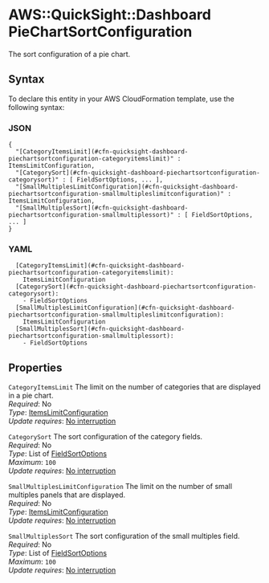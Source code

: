 # AWS::QuickSight::Dashboard PieChartSortConfiguration<a name="aws-properties-quicksight-dashboard-piechartsortconfiguration"></a>

The sort configuration of a pie chart\.

## Syntax<a name="aws-properties-quicksight-dashboard-piechartsortconfiguration-syntax"></a>

To declare this entity in your AWS CloudFormation template, use the following syntax:

### JSON<a name="aws-properties-quicksight-dashboard-piechartsortconfiguration-syntax.json"></a>

```
{
  "[CategoryItemsLimit](#cfn-quicksight-dashboard-piechartsortconfiguration-categoryitemslimit)" : ItemsLimitConfiguration,
  "[CategorySort](#cfn-quicksight-dashboard-piechartsortconfiguration-categorysort)" : [ FieldSortOptions, ... ],
  "[SmallMultiplesLimitConfiguration](#cfn-quicksight-dashboard-piechartsortconfiguration-smallmultipleslimitconfiguration)" : ItemsLimitConfiguration,
  "[SmallMultiplesSort](#cfn-quicksight-dashboard-piechartsortconfiguration-smallmultiplessort)" : [ FieldSortOptions, ... ]
}
```

### YAML<a name="aws-properties-quicksight-dashboard-piechartsortconfiguration-syntax.yaml"></a>

```
  [CategoryItemsLimit](#cfn-quicksight-dashboard-piechartsortconfiguration-categoryitemslimit):
    ItemsLimitConfiguration
  [CategorySort](#cfn-quicksight-dashboard-piechartsortconfiguration-categorysort):
    - FieldSortOptions
  [SmallMultiplesLimitConfiguration](#cfn-quicksight-dashboard-piechartsortconfiguration-smallmultipleslimitconfiguration):
    ItemsLimitConfiguration
  [SmallMultiplesSort](#cfn-quicksight-dashboard-piechartsortconfiguration-smallmultiplessort):
    - FieldSortOptions
```

## Properties<a name="aws-properties-quicksight-dashboard-piechartsortconfiguration-properties"></a>

`CategoryItemsLimit` <a name="cfn-quicksight-dashboard-piechartsortconfiguration-categoryitemslimit"></a>
The limit on the number of categories that are displayed in a pie chart\.  
_Required_: No  
_Type_: [ItemsLimitConfiguration](aws-properties-quicksight-dashboard-itemslimitconfiguration.md)  
_Update requires_: [No interruption](https://docs.aws.amazon.com/AWSCloudFormation/latest/UserGuide/using-cfn-updating-stacks-update-behaviors.html#update-no-interrupt)

`CategorySort` <a name="cfn-quicksight-dashboard-piechartsortconfiguration-categorysort"></a>
The sort configuration of the category fields\.  
_Required_: No  
_Type_: List of [FieldSortOptions](aws-properties-quicksight-dashboard-fieldsortoptions.md)  
_Maximum_: `100`  
_Update requires_: [No interruption](https://docs.aws.amazon.com/AWSCloudFormation/latest/UserGuide/using-cfn-updating-stacks-update-behaviors.html#update-no-interrupt)

`SmallMultiplesLimitConfiguration` <a name="cfn-quicksight-dashboard-piechartsortconfiguration-smallmultipleslimitconfiguration"></a>
The limit on the number of small multiples panels that are displayed\.  
_Required_: No  
_Type_: [ItemsLimitConfiguration](aws-properties-quicksight-dashboard-itemslimitconfiguration.md)  
_Update requires_: [No interruption](https://docs.aws.amazon.com/AWSCloudFormation/latest/UserGuide/using-cfn-updating-stacks-update-behaviors.html#update-no-interrupt)

`SmallMultiplesSort` <a name="cfn-quicksight-dashboard-piechartsortconfiguration-smallmultiplessort"></a>
The sort configuration of the small multiples field\.  
_Required_: No  
_Type_: List of [FieldSortOptions](aws-properties-quicksight-dashboard-fieldsortoptions.md)  
_Maximum_: `100`  
_Update requires_: [No interruption](https://docs.aws.amazon.com/AWSCloudFormation/latest/UserGuide/using-cfn-updating-stacks-update-behaviors.html#update-no-interrupt)
